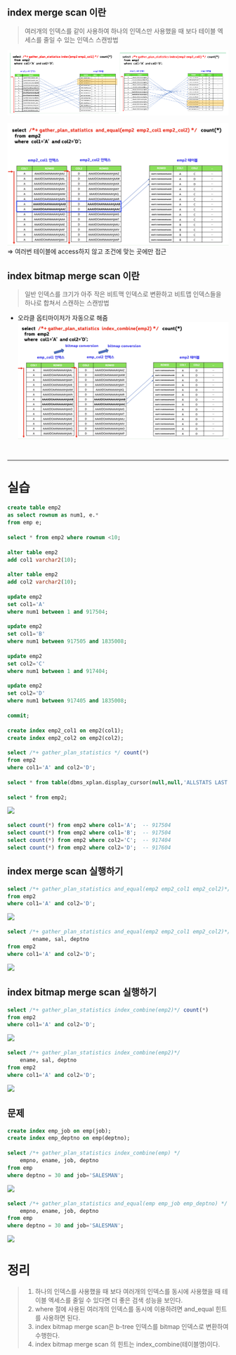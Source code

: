 
## index merge scan 이란

> 여러개의 인덱스를 같이 사용하여 하나의 인덱스만 사용했을 때 보다 테이블 엑세스를 줄일 수 있는 인덱스 스캔방법

![](../img/sql_tuning20/chapter9/9-1.png)

![](../img/sql_tuning20/chapter9/9-2.png)
⇒ 여러번 테이블에 access하지 않고 조건에 맞는 곳에만 접근

## index bitmap merge scan 이란

> 일반 인덱스를 크기가 아주 작은 비트맥 인덱스로 변환하고 비트맵 인덱스들을 하나로 합쳐서 스캔하는 스캔방법

- 오라클 옵티마이저가 자동으로 해줌
![](../img/sql_tuning20/chapter9/9-3.png)

<br>

---
# 실습

```sql
create table emp2
as select rownum as num1, e.*
from emp e;

select * from emp2 where rownum <10;

alter table emp2
add col1 varchar2(10);

alter table emp2
add col2 varchar2(10);

update emp2
set col1='A'
where num1 between 1 and 917504;

update emp2
set col1='B'
where num1 between 917505 and 1835008;

update emp2
set col2='C'
where num1 between 1 and 917404;

update emp2
set col2='D'
where num1 between 917405 and 1835008;

commit;

create index emp2_col1 on emp2(col1);
create index emp2_col2 on emp2(col2);

select /*+ gather_plan_statistics */ count(*)
from emp2
where col1='A' and col2='D';

select * from table(dbms_xplan.display_cursor(null,null,'ALLSTATS LAST'));

select * from emp2;
```
![](9-4.png)

```sql
select count(*) from emp2 where col1='A';  -- 917504
select count(*) from emp2 where col1='B';  -- 917504
select count(*) from emp2 where col2='C';  -- 917404
select count(*) from emp2 where col2='D';  -- 917604
```

## index merge scan 실행하기

```sql
select /*+ gather_plan_statistics and_equal(emp2 emp2_col1 emp2_col2)*/ count(*)
from emp2
where col1='A' and col2='D';
```
![](9-5.png)

```sql
select /*+ gather_plan_statistics and_equal(emp2 emp2_col1 emp2_col2)*/ 
		ename, sal, deptno
from emp2
where col1='A' and col2='D';
```
![](9-6.png)


## index bitmap merge scan 실행하기

```sql
select /*+ gather_plan_statistics index_combine(emp2)*/ count(*)
from emp2
where col1='A' and col2='D';
```
![](9-7.png)

```sql
select /*+ gather_plan_statistics index_combine(emp2)*/ 
	ename, sal, deptno
from emp2
where col1='A' and col2='D';
```
![](9-8.png)


## 문제

```sql
create index emp_job on emp(job);
create index emp_deptno on emp(deptno);

select /*+ gather_plan_statistics index_combine(emp) */ 
	empno, ename, job, deptno
from emp
where deptno = 30 and job='SALESMAN';
```
![](9-8.png)

```sql
select /*+ gather_plan_statistics and_equal(emp emp_job emp_deptno) */ 
	empno, ename, job, deptno
from emp
where deptno = 30 and job='SALESMAN';
```
![](9-9.png)




# 정리

>1. 하나의 인덱스를 사용했을 때 보다 여러개의 인덱스를 동시에 사용했을 때 테이블 엑세스를 줄일 수 있다면 더 좋은 검색 성능을 보인다.
>2. where 절에 사용된 여러개의 인덱스를 동시에 이용하려면 and_equal 힌트를 사용하면 된다.
>3. index bitmap merge scan은 b-tree 인덱스를 bitmap 인덱스로 변환하여 수행한다.
>4. index bitmap merge scan 의 힌트는 index_combine(테이블명)이다.



